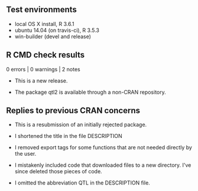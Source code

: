 ## Test environments
* local OS X install, R 3.6.1
* ubuntu 14.04 (on travis-ci), R 3.5.3
* win-builder (devel and release)

## R CMD check results  

0 errors | 0 warnings | 2 notes

* This is a new release.

* The package qtl2 is available through a non-CRAN repository.

## Replies to previous CRAN concerns

* This is a resubmission of an initially rejected package. 

* I shortened the title in the file DESCRIPTION

* I removed export tags for some functions that are not needed directly by the user.

* I mistakenly included code that downloaded files to a new directory. I've since deleted those pieces of code.

* I omitted the abbreviation QTL in the DESCRIPTION file.

